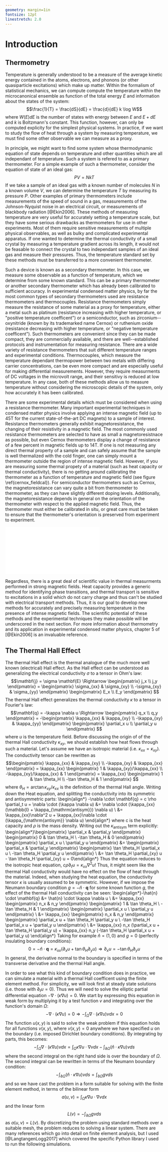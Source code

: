 ```yaml
---
geometry: margin=1in
fontsize: 12pt
linestretch: 2.0
---
```


# Introduction

## Thermometry
Temperature is generally understood to be a measure of the average kinetic
energy contained in the atoms, electrons, and phonons (or other quasiparticle
excitations) which make up matter. Within the formalism of statistical
mechanics, we can compute compute the temperature within the microcanonical
ensemble as function of the total energy $E$ and information about the states of
the system:
$$\frac{1}{T} = \frac{dS}{dE} = \frac{d}{dE} k \log W$$
where $W(E)dE$ is the number of states with energy between $E$ and $E+dE$ and
$k$ is Boltzmann's constant. This function, however, can only be computed
explicity for the simplest physical systems. In practice, if we want to study
the flow of heat through a system by measuring temperature, we must find some
other observable we can measure as a proxy.

In principle, we might want to find some system whose thermodynamic equation of
state depends on temperature and other quantities which are all independant of
temperature. Such a system is refered to as a primary thermometer. For a simple
example of such a thermometer, consider the equation of state of an ideal gas:
$$PV = NkT$$
If we take a sample of an ideal gas with a known number of molecules $N$ in a
known volume $V$, we can determine the temperature $T$ by measuring its pressure
$P$. Other examples of primary thermometers include measurements of the speed of
sound in a gas, measurements of the Johnson-Nyquist noise in an electrical
circuit, or measurements of blackbody radiation [@Ekin2006]. These methods of
measuring temperature are very useful for accurately setting a temperature
scale, but they have some serious drawbacks as thermometers for use in other
experiments. Most of them require sensitive measurements of multiple physical
observables, as well as bulky and complicated experimental apparatus. If one
wanted to determine the thermal conductivity of a small crystal by measuring a
temperature gradient across its length, it would not be feasable to connect the
crystal to two independant samples of an ideal gas and measure their pressures.
Thus, the temperature standard set by these methods must be transferred to a
more convenient thermometer.

Such a device is known as a secondary thermometer. In this case, we measure some
observable as a function of temperature, which we determine from some known
standard. This can be a primary thermometer or another secondary thermometer
which has already been calibrated to sufficient accuracy. In experimental
condensed matter physics, by far the most common types of secondary thermometers
used are resistance thermometers and thermocouples. Resistance thermometers
simply measure the resistance of some material as a proxy for temperature,
either a metal such as platinum (resistance increasing with higher temperature,
or "positive temperature coefficent") or a semiconductor, such as
zirconium--oxynitride (known by its trademarked name Cernox) or ruthenium oxide
(resistance decreasing with higher temperature, or "negative temperature
coefficent"). Such thermometers are convenient since they can be made compact,
they are commercially available, and there are well--established protocols and
instrumentation for measuring resistance. There are a wide variety of resistance
thermometers that suit different temperature ranges and experimental conditions.
Thermocouples, which measure the temperature dependant thermopower between two
metals with differing carrier concentrations, can be even more compact and are
especially useful for making differential measurements. However, they require
measurments of DC voltages in the microvolt range, and their sensitivy is
reduced at low temperature. In any case, both of these methods allow us to
measure temperature without considering the microscopic details of the system,
only how accurately it has been calibrated.

There are some experimental details which must be considered when using a
resistance thermometer. Many important experimental techniques in condensed
matter physics involve applying an intense magnetic field (up to 45T for the
current state-of-the-art DC magnets) to a sample of interest. Resistance
thermometers generally exhibit magnetoresistance, the changing of their
resistivity in a magnetic field. The most commonly used resistance thermometers
are selected to have as small a magnetoresistnace as possible, but even Cernox
thermometers display a change of resistance of a few percent in magnetic fields
up to 14T. If one is not measuring any direct thermal property of a sample and
can safely assume that the sample is well thermalized with the cold finger, one
can simply mount a thermometer outside the region of intense magnetic field.
However, if you are measuring some thermal propety of a material (such as heat
capacity or thermal conductivity), there is no getting around calibrating the
thermometer as a function of temperature and magnetic field (see figure 
\ref{cernox_fieldcal}). For semiconductor thermometers such as Cernox, the
magnetoresistance can vary quite a bit from thermometer to thermometer, as they
can have slightly different doping levels. Additionally, the magnetoresistance
depends in general on the orientation of the thermometer with respect to the
applied magnetic field. Thus, the thermometer must either be calibrated in situ,
or great care must be taken to ensure that the thermometer's orientation is
preserved from experiment to experiment.

![Example Cernox Field Calibration. Top: Magnetoresistance of a Cernox
thermometer. Bottom: Field calibration curves for the same thermometer.
$(T_{\mathrm{apparent}} - T_{\mathrm{actual}})/T_{\mathrm{actual}}$
is plotted versus the actual temperature.
\label{cernox_fieldcal}](figures/cal_cernox_1.pdf)

Regardless, there is a great deal of scientific value in thermal measurments
performed in strong magnetic fields. Heat capacity provides a generic method for
identifying phase transitions, and thermal transport is sensitive to excitations
in a solid which do not carry charge and thus can't be studied with electrical
transport methods. Thus, it is our goal to develop new methods for accurately
and precisely measuring temperature in the presence of intense magnetic fields.
The scientific potential of these methods and the experimental techniques they
make possible will be underscored in the next section. For more information
about thermometry and its application in experimental condensed matter physics,
chapter 5 of [@Ekin2006] is an invaluable reference.

## The Thermal Hall Effect

The thermal Hall effect is the thermal analogue of the much more well known
(electrical) Hall effect. As the Hall effect can be understood as generalizing
the electrical conductivity $\sigma$ to a tensor in Ohm's law:
$$\mathbf{j} = \sigma \mathbf{E} \Rightarrow \begin{pmatrix} j_x \\ j_y
\end{pmatrix} = \begin{pmatrix} \sigma_{xx} & \sigma_{xy} \\ -\sigma_{xy} &
\sigma_{yy} \end{pmatrix} \begin{pmatrix} E_x \\ E_y \end{pmatrix} $$
The thermal Hall effect generalizes the thermal conductivity $\kappa$ to a
tensor in Fourier's law:
$$\mathbf{q} = -\kappa \nabla u \Rightarrow \begin{pmatrix} q_x \\ q_y
\end{pmatrix} = -\begin{pmatrix} \kappa_{xx} & \kappa_{xy} \\ -\kappa_{xy} &
\kappa_{yy} \end{pmatrix} \begin{pmatrix} \partial_x u \\ \partial_y u
\end{pmatrix} $$
where $u$ is the temperature field. Before discussing the origin of of the
thermal Hall conductivity $\kappa_{xy}$, we should establish how heat flows
through such a material. Let's assume we have an isotropic material (i.e.
$\kappa_{xx} = \kappa_{xy}$). The conductivity tensor can be rewritten as
$$\begin{pmatrix} \kappa_{xx} & \kappa_{xy} \\ -\kappa_{xy} & \kappa_{xx}
\end{pmatrix} = \kappa_{xx} \begin{pmatrix} 1 & \kappa_{xy}/\kappa_{xx} \\
-\kappa_{xy}/\kappa_{xx} & 1 \end{pmatrix} = \kappa_{xx} \begin{pmatrix} 1 &
\tan \theta_H \\ -\tan \theta_H & 1 \end{pmatrix} $$
where $\theta_H = \arctan \kappa_{xy}/\kappa_{xx}$ is the definition of the
thermal Hall angle. Writing down the Heat equation, and splitting the
conductivity into its symmetric and antisymmetric parts:
\begin{align*} -\nabla \cdot \mathbf{q} = c \rho \partial_t u = \nabla \cdot (\kappa \nabla u) &=
\nabla \cdot (\kappa_{xx}(\mathbb{I} + \kappa_{\mathrm{antisym}}) \nabla u) \\
&= \kappa_{xx}\nabla^2 u + \kappa_{xx}\nabla \cdot (\kappa_{\mathrm{antisym}}
\nabla u) \end{align*}
where c is the heat capacity and $\rho$ is the mass density. Writing out the $\kappa_\mathrm{antisym}$ term explicitly:
\begin{align*}\begin{pmatrix} \partial_x & \partial_y \end{pmatrix} \begin{pmatrix} 0 & \tan
\theta_H \\ -\tan \theta_H & 0 \end{pmatrix} \begin{pmatrix} \partial_x u \\
\partial_y u \end{pmatrix} &= \begin{pmatrix} \partial_x & \partial_y
\end{pmatrix} \begin{pmatrix} \tan \theta_H \partial_x u \\ -\tan \theta_H
\partial_y u \end{pmatrix} \\ &= \tan \theta_H \partial_{xy} u - \tan \theta_H
\partial_{xy} u = 0\end{align*}
Thus the equation reduces to the isotropic heat equation, $c\rho \partial_t u =
\kappa_{xx} \nabla^2 u$! Thus, it might seem like the thermal Hall conductivity
would have no effect on the flow of heat through the material. Indeed, when
studying the heat equation, the conductivity tensor $\kappa$ is usually assumed
to be symmetric. However, if we impose the Neumann boundary condition $g =
-\hat{n} \cdot \mathbf{q}$ for some known function $g$, the effect of the
thermal Hall conductivity can be seen:
\begin{align*}-\hat{n} \cdot \mathbf{q} &= \hat{n} \cdot \kappa \nabla u \\
&= \kappa_{xx} \begin{pmatrix} n_x & n_y \end{pmatrix} \begin{pmatrix} 1 & \tan
\theta_H \\ -\tan \theta_H & 1 \end{pmatrix} \begin{pmatrix} \partial_x u \\
\partial_y u \end{pmatrix} \\ &= \kappa_{xx} \begin{pmatrix} n_x & n_y
\end{pmatrix} \begin{pmatrix} \partial_x u + \tan \theta_H \partial_y u \\
-\tan \theta_H \partial_x u + \partial_y u \end{pmatrix} \\ &= \kappa_{xx} n_x
(\partial_x u + \tan \theta_H \partial_y u) + \kappa_{xx} n_y (-\tan \theta_H
\partial_x u + \partial_y u)  \end{align*}
Taking for example $\hat{n} = (1, 0)$ and $g = 0$ (perfectly insulating boundary
conditions):
$$ 0 = - \hat{n} \cdot \mathbf{q} = \kappa_{xx} (\partial_x u + \tan \theta_H
\partial_y u) \Rightarrow \partial_x u = -\tan \theta_H \partial_y u$$
In general, the derivative normal to the boundary is specified in terms of the
transverse derivative and the thermal Hall angle.

In order to see what this kind of boundary condition does in practice, we can
simulate a material with a thermal Hall coefficent using the finite element
method. For simplicity, we will look first at steady state solutions (i.e. those
with $\partial_t u = 0$). Thus we will need to solve the elliptic partial
differential equation $-\nabla \cdot (\kappa \nabla u) = 0$. We start by
expressing this equation in weak form by multiplying it by a test function $v$
and integrating over the function's domain $\Omega$:
$$ -\nabla \cdot (\kappa \nabla u) = 0 \Rightarrow -\int_\Omega \nabla \cdot
(\kappa \nabla u) v dx = 0 $$
The function $u(x,y)$ is said to solve the weak problem if this equation holds
for all functions $v(x,y)$, where $v(x, y) = 0$ anywhere we have specified $u$
on the boundary (i.e. imposed Dirichlet boundary conditions). By integrating by
parts, this becomes:
$$ - \int_\Omega \nabla \cdot (\kappa \nabla u) v dx = \int_\Omega \kappa \nabla
u \cdot \nabla v dx - \int_{\partial \Omega} (\hat{n} \cdot \kappa\nabla u) v ds$$
where the second integral on the right hand side is over the boundary of
$\Omega$. The second integral can be rewritten in terms of the Neumann boundary
condition:
$$ - \int_{\partial\Omega} (\hat{n} \cdot \kappa \nabla u) v ds =
\int_{\partial\Omega} g v ds$$
and so we have cast the problem in a form suitable for solving with the finite
element method, in terms of the bilinear form
$$ a(u, v) = \int_\Omega \kappa \nabla u \cdot \nabla v dx $$
and the linear form 
$$ L(v) = -\int_{\partial \Omega} g v ds $$
as $a(u, v) = L(v)$. By discretizing the problem using standard methods over a
suitable mesh, the problem reduces to solving a linear system. There are many
references which go into detail on finite element analysis, but I used
[@LangtangenLogg2017] which covered the specific Python library I used to run
the following simulations.

